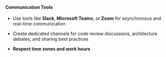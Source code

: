 #### Communication Tools

- Use tools like **Slack**, **Microsoft Teams**, or **Zoom** for asynchronous and real-time communication

- Create dedicated channels for code review discussions, architecture debates, and sharing best practices

- **Respect time zones and work hours**


<aside class="notes">
</aside>
